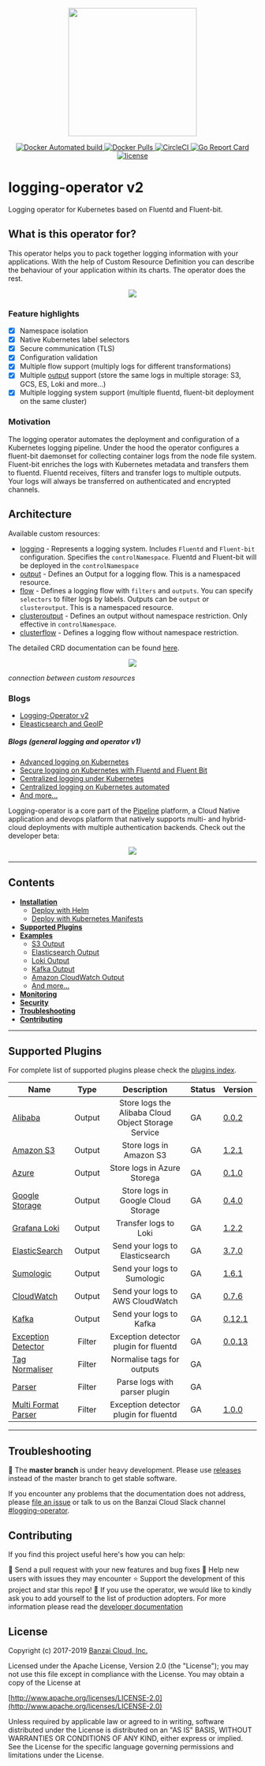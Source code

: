 <p align="center"><img src="docs/img/lo.svg" width="260"></p>
<p align="center">

  <a href="https://hub.docker.com/r/banzaicloud/logging-operator/">
    <img src="https://img.shields.io/docker/automated/banzaicloud/logging-operator.svg" alt="Docker Automated build">
  </a>

  <a href="https://hub.docker.com/r/banzaicloud/logging-operator/">
    <img src="https://img.shields.io/docker/pulls/banzaicloud/logging-operator.svg?style=shield" alt="Docker Pulls">
  </a>

  <a href="https://circleci.com/gh/banzaicloud/logging-operator">
    <img src="https://circleci.com/gh/banzaicloud/logging-operator.svg?style=shield" alt="CircleCI">
  </a>

  <a href="https://goreportcard.com/badge/github.com/banzaicloud/logging-operator">
    <img src="https://goreportcard.com/badge/github.com/banzaicloud/logging-operator" alt="Go Report Card">
  </a>

  <a href="https://github.com/banzaicloud/logging-operator/">
    <img src="https://img.shields.io/badge/license-Apache%20v2-orange.svg" alt="license">
  </a>

</p>


# logging-operator v2

Logging operator for Kubernetes based on Fluentd and Fluent-bit.


## What is this operator for?

This operator helps you to pack together logging information with your applications. With the help of Custom Resource Definition you can describe the behaviour of your application within its charts. The operator does the rest.

<p align="center"><img src="docs/img/logging_operator_flow.png" ></p>

### Feature highlights

- [x] Namespace isolation 
- [x] Native Kubernetes label selectors
- [x] Secure communication (TLS)
- [x] Configuration validation
- [x] Multiple flow support (multiply logs for different transformations)
- [x] Multiple [output](docs/plugins/outputs) support (store the same logs in multiple storage: S3, GCS, ES, Loki and more...)
- [x] Multiple logging system support (multiple fluentd, fluent-bit deployment on the same cluster)

### Motivation

The logging operator automates the deployment and configuration of a Kubernetes logging pipeline. Under the hood the operator configures a fluent-bit daemonset for collecting container logs from the node file system. Fluent-bit enriches the logs with Kubernetes metadata and transfers them to fluentd. Fluentd receives, filters and transfer logs to multiple outputs. Your logs will always be transferred on authenticated and encrypted channels.

## Architecture

Available custom resources:
- [logging](/docs/crds.md#loggings) - Represents a logging system. Includes `Fluentd` and `Fluent-bit` configuration. Specifies the `controlNamespace`. Fluentd and Fluent-bit will be deployed in the `controlNamespace`
- [output](/docs/crds.md#outputs-clusteroutputs) - Defines an Output for a logging flow. This is a namespaced resource.
- [flow](/docs/crds.md#flows-clusterflows) - Defines a logging flow with `filters` and `outputs`. You can specify `selectors` to filter logs by labels. Outputs can be `output` or `clusteroutput`.  This is a namespaced resource.
- [clusteroutput](/docs/crds.md#outputs-clusteroutputs) - Defines an output without namespace restriction. Only effective in `controlNamespace`.
- [clusterflow](/docs/crds.md#flows-clusterflows) - Defines a logging flow without namespace restriction.

The detailed CRD documentation can be found [here](/docs/crds.md).

<p align="center"><img src="docs/img/logging-operator-v2-architecture.png" ></p>

*connection between custom resources*

### Blogs
  - [Logging-Operator v2](https://banzaicloud.com/blog/logging-operator-v2/)
  - [Eleasticsearch and GeoIP](https://banzaicloud.com/blog/logging-operator-efk/)  

##### Blogs (general logging and operator v1)
  - [Advanced logging on Kubernetes](https://banzaicloud.com/blog/k8s-logging-advanced/)
  - [Secure logging on Kubernetes with Fluentd and Fluent Bit](https://banzaicloud.com/blog/k8s-logging-tls/)
  - [Centralized logging under Kubernetes](https://banzaicloud.com/blog/k8s-logging/)
  - [Centralized logging on Kubernetes automated](https://banzaicloud.com/blog/k8s-logging-operator/)
  - [And more...](https://banzaicloud.com/tags/logging/)


Logging-operator is a core part of the [Pipeline](https://beta.banzaicloud.io) platform, a Cloud Native application and devops platform that natively supports multi- and hybrid-cloud deployments with multiple authentication backends. Check out the developer beta:
 <p align="center">
   <a href="https://beta.banzaicloud.io">
   <img src="https://camo.githubusercontent.com/a487fb3128bcd1ef9fc1bf97ead8d6d6a442049a/68747470733a2f2f62616e7a6169636c6f75642e636f6d2f696d672f7472795f706970656c696e655f627574746f6e2e737667">
   </a>
 </p>

---

## Contents
- **[Installation](./docs/deploy/README.md)**
  - [Deploy with Helm](./docs/deploy/README.md#deploy-logging-operator-with-helm)
  - [Deploy with Kubernetes Manifests](./docs/deploy/README.md#deploy-logging-operator-from-kubernetes-manifests)
- **[Supported Plugins](#supported-plugins)**
- **[Examples](./docs)**
  - [S3 Output](./docs/example-s3.md)
  - [Elasticsearch Output](./docs/example-es-nginx.md)
  - [Loki Output](./docs/example-loki-nginx.md)
  - [Kafka Output](./docs/example-kafka-nginx.md)
  - [Amazon CloudWatch Output](./docs/example-cloudwatch-nginx.md)
  - [And more...](./docs/examples)
- **[Monitoring](./docs/logging-operator-monitoring.md)**
- **[Security](./docs/security/README.md)**
- **[Troubleshooting](#troubleshooting)**
- **[Contributing](#contributing)**
---


## Supported Plugins

For complete list of supported plugins please check the [plugins index](/docs/plugins/Readme.md).

| Name                                                    |  Type  |                                Description               | Status  | Version                                                                                 |
|---------------------------------------------------------|:------:|:--------------------------------------------------------:|---------|-----------------------------------------------------------------------------------------|
| [Alibaba](./docs/plugins/outputs/oss.md)                  | Output | Store logs the Alibaba Cloud Object Storage Service    |    GA   | [0.0.2](https://github.com/aliyun/fluent-plugin-oss)                                    |
| [Amazon S3](./docs/plugins/outputs/s3.md)                 | Output | Store logs in Amazon S3                                |    GA   | [1.2.1](https://github.com/fluent/fluent-plugin-s3/releases/tag/v1.2.1)               |
| [Azure](./docs/plugins/outputs/azurestore.md)             | Output | Store logs in Azure Storega                            |    GA   | [0.1.0](https://github.com/htgc/fluent-plugin-azurestorage/releases/tag/v0.1.0)         |
| [Google Storage](./docs/plugins/outputs/gcs.md)           | Output | Store logs in Google Cloud Storage                     |    GA   | [0.4.0](https://github.com/banzaicloud/fluent-plugin-gcs)                               |
| [Grafana Loki](./docs/plugins/outputs/loki.md)            | Output | Transfer logs to Loki                                  |    GA   | [1.2.2](https://github.com/grafana/loki/tree/master/fluentd/fluent-plugin-grafana-loki)   |
| [ElasticSearch](./docs/plugins/outputs/elasticsearch.md)  | Output | Send your logs to Elasticsearch                        |    GA   | [3.7.0](https://github.com/uken/fluent-plugin-elasticsearch/releases/tag/v3.7.0)        |
| [Sumologic](./docs/plugins/outputs/sumologic.md)          | Output | Send your logs to Sumologic                            |    GA   | [1.6.1](https://github.com/SumoLogic/fluentd-output-sumologic/releases/tag/1.6.1)       |
| [CloudWatch](./docs/plugins/outputs/cloudwatch.md)        | Output | Send your logs to AWS CloudWatch                       |    GA   | [0.7.6](https://github.com/banzaicloud/fluent-plugin-cloudwatch-logs/releases/tag/v0.7.6) |
| [Kafka](./docs/plugins/outputs/kafka.md)                  | Output | Send your logs to Kafka                                |    GA   | [0.12.1](https://github.com/fluent/fluent-plugin-kafka/releases/tag/v0.12.1)            |
| [Exception Detector](./docs/plugins/outputs/detect_exceptions.md)| Filter | Exception detector plugin for fluentd           |    GA   | [0.0.13](https://github.com/GoogleCloudPlatform/fluent-plugin-detect-exceptions/releases/tag/0.0.13) |
| [Tag Normaliser](./docs/plugins/filters/tagnormaliser.md) | Filter | Normalise tags for outputs                             |    GA   |                                                                                         |
| [Parser](./docs/plugins/filters/parser.md)                | Filter | Parse logs with parser plugin                          |    GA   |                                                                                         |
| [Multi Format Parser](./docs/plugins/outputs/detect_exceptions.md)| Filter | Exception detector plugin for fluentd           |    GA   | [1.0.0](https://github.com/repeatedly/fluent-plugin-multi-format-parser/releases/tag/v1.0.0) |

---

## Troubleshooting
:construction: The **master branch** is under heavy development. Please use [releases](https://github.com/banzaicloud/logging-operator/releases) instead of the master branch to get stable software.

If you encounter any problems that the documentation does not address, please [file an issue](https://github.com/banzaicloud/logging-operator/issues) or talk to us on the Banzai Cloud Slack channel [#logging-operator](https://slack.banzaicloud.io/).

## Contributing

If you find this project useful here's how you can help:

:rocket: Send a pull request with your new features and bug fixes
:muscle: Help new users with issues they may encounter
:star: Support the development of this project and star this repo!
:metal: If you use the operator, we would like to kindly ask you to add yourself to the list of production adopters.
For more information please read the [developer documentation](./docs/developers.md)

## License

Copyright (c) 2017-2019 [Banzai Cloud, Inc.](https://banzaicloud.com)

Licensed under the Apache License, Version 2.0 (the "License");
you may not use this file except in compliance with the License.
You may obtain a copy of the License at

[http://www.apache.org/licenses/LICENSE-2.0](http://www.apache.org/licenses/LICENSE-2.0)

Unless required by applicable law or agreed to in writing, software
distributed under the License is distributed on an "AS IS" BASIS,
WITHOUT WARRANTIES OR CONDITIONS OF ANY KIND, either express or implied.
See the License for the specific language governing permissions and
limitations under the License.

